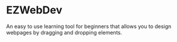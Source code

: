 # EZWebDev
An easy to use learning tool for beginners that allows you to design webpages by dragging and dropping elements.
